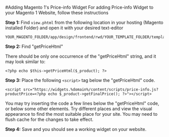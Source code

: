 #Adding Magento 1's Price-info Widget
For adding Price-info Widget to your Magento 1 Website, follow these instructions

**Step 1:** Find ```view.phtml``` from the following location in your hosting (Magento installed Folder) and open it with your desired text-editor
```
YOUR_MAGENTO_FOLDER/app/design/frontend/rwd/YOUR_TEMPLATE_FOLDER/template/catalog/product/view.phtml
```
**Step 2:** Find "getPriceHtml"

There should be only one occurrence of the "getPriceHtml" string, and it may look similar to:
```
<?php echo $this->getPriceHtml($_product); ?>
```
**Step 3:** Place the following ```<script>``` tag below the "getPriceHtml" code.

```
<script src="https://widgets.%domain%/content/scripts/price-info.js?productPrice=<?php echo $_product->getFinalPrice(); ?>"></script>
```
<div class="alert alert-danger">
    You may try inserting the code a few lines below the "getPriceHtml" code, or below some other elements. Try different places and view the visual appearance to find the most suitable place for your site.
    You may need to flush cache for the changes to take effect. 
</div>

**Step 4:** Save and you should see a working widget on your website.

<script src="https://widgets.%domain%/content/scripts/price-info.js?productPrice=100"></script>
